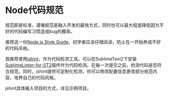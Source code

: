 Node代码规范
=============

规范即是标准，遵循规范是融入开发的最快方式，同时也可以最大程度降低因为不好的代码编写习惯造成bug的概率。

推荐这一份[Node.js Style Guide](https://github.com/dead-horse/node-style-guide)，初学者应该仔细阅读，防止在一开始养成不好的代码风格。

我推荐使用[jshint](http://www.jshint.com/)，作为代码检测工具。可以在SublimeText2下安装[SublimeLinter-for-ST2](https://github.com/SublimeLinter/SublimeLinter-for-ST2)插件作为代码检测。在每一次提交之前，检测代码是否符合规范。同时，jshint提供可定制化检测，你可以修改配置信息更改部分规范内容，培养自己的代码风格。

jshint具体融入项目的方式，详见示例项目。